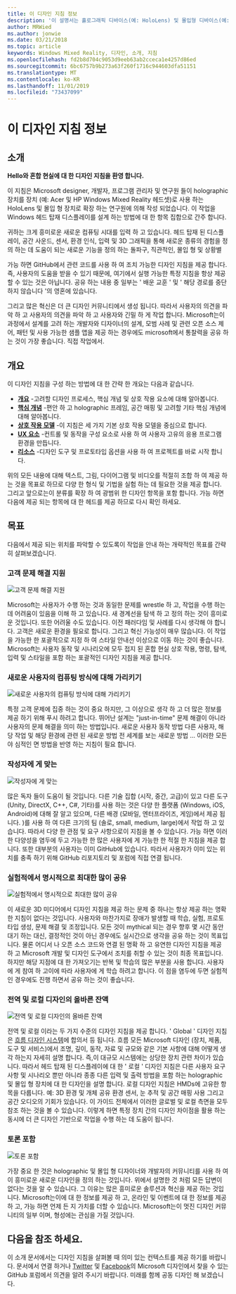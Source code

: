 ```yaml
---
title: 이 디자인 지침 정보
description: '이 설명서는 홀로그래픽 디바이스(예: HoloLens) 및 몰입형 디바이스(예: Acer 및 HP Windows Mixed Reality 헤드셋)로 작업하는 Microsoft 디자이너, 개발자, 프로그램 관리자 및 연구원이 작성한 것입니다.'
author: MRWied
ms.author: jonwie
ms.date: 03/21/2018
ms.topic: article
keywords: Windows Mixed Reality, 디자인, 소개, 지침
ms.openlocfilehash: fd2b8d704c9053d9eeb63ab2cceca1e4257d86ed
ms.sourcegitcommit: 6bc6757b9b273a63f260f1716c944603dfa51151
ms.translationtype: MT
ms.contentlocale: ko-KR
ms.lasthandoff: 11/01/2019
ms.locfileid: "73437099"
---
```

# <a name="about-this-design-guidance"></a>이 디자인 지침 정보

## <a name="introduction"></a>소개

**Hello와 혼합 현실에 대 한 디자인 지침을 환영 합니다.**

이 지침은 Microsoft designer, 개발자, 프로그램 관리자 및 연구원 들이 holographic 장치를 장치 (예: Acer 및 HP Windows Mixed Reality 헤드셋)로 사용 하는 HoloLens 및 몰입 형 장치로 확장 하는 연구원에 의해 작성 되었습니다. 이 작업을 Windows 헤드 탑재 디스플레이를 설계 하는 방법에 대 한 항목 집합으로 간주 합니다.

귀하는 크게 흥미로운 새로운 컴퓨팅 시대를 입력 하 고 있습니다. 헤드 탑재 된 디스플레이, 공간 사운드, 센서, 환경 인식, 입력 및 3D 그래픽을 통해 새로운 종류의 경험을 정의 하는 데 도움이 되는 새로운 기능을 정의 하는 돌파구, 직관적인, 몰입 형 및 상황별

가능 하면 GitHub에서 관련 코드를 사용 하 여 조치 가능한 디자인 지침을 제공 합니다. 즉, 사용자의 도움을 받을 수 있기 때문에, 여기에서 실행 가능한 특정 지침을 항상 제공할 수 있는 것은 아닙니다. 공유 하는 내용 중 일부는 ' 배운 교훈 ' 및 ' 해당 경로를 중단 하지 않습니다 '의 영혼에 있습니다.

그리고 많은 혁신은 더 큰 디자인 커뮤니티에서 생성 됩니다. 따라서 사용자의 의견을 파악 하 고 사용자의 의견을 파악 하 고 사용자와 긴밀 하 게 작업 합니다. Microsoft는이 과정에서 설계를 고려 하는 개발자와 디자이너의 설계, 모범 사례 및 관련 오픈 소스 제어, 패턴 및 사용 가능한 샘플 앱을 제공 하는 경우에도 microsoft에서 통찰력을 공유 하는 것이 가장 좋습니다. 직접 작업에서.

## <a name="overview"></a>개요

이 디자인 지침을 구성 하는 방법에 대 한 간략 한 개요는 다음과 같습니다. 
* **[개요](design.md)** -고려할 디자인 프로세스, 핵심 개념 및 상호 작용 요소에 대해 알아봅니다.
* **[핵심 개념](core-concepts-landingpage.md)** -편안 하 고 holographic 프레임, 공간 매핑 및 고려할 기타 핵심 개념에 대해 알아봅니다.
* **[상호 작용 모델](interaction-fundamentals.md)** -이 지침은 세 가지 기본 상호 작용 모델을 중심으로 합니다.
* **[UX 요소](app-patterns-landingpage.md)** -컨트롤 및 동작을 구성 요소로 사용 하 여 사용자 고유의 응용 프로그램 환경을 만듭니다.
* **[리소스](design.md#choose-a-prototyping-option)** -디자인 도구 및 프로토타입 옵션을 사용 하 여 프로젝트를 바로 시작 합니다.

위의 모든 내용에 대해 텍스트, 그림, 다이어그램 및 비디오를 적절히 조합 하 여 제공 하는 것을 목표로 하므로 다양 한 형식 및 기법을 실험 하는 데 필요한 것을 제공 합니다. 그리고 앞으로는이 분류를 확장 하 여 광범위 한 디자인 항목을 포함 합니다. 가능 하면 다음에 제공 되는 항목에 대 한 헤드를 제공 하므로 다시 확인 하세요.

## <a name="objectives"></a>목표

다음에서 제공 되는 위치를 파악할 수 있도록이 작업을 안내 하는 개략적인 목표를 간략히 살펴보겠습니다.

### <a name="help-solve-customer-challenges"></a>고객 문제 해결 지원

![고객 문제 해결 지원](images/500px-fix-a-broken-switch-with-hololens.jpg) <br>

Microsoft는 사용자가 수행 하는 것과 동일한 문제를 wrestle 하 고, 작업을 수행 하는 데 어려움이 있음을 이해 하 고 있습니다. 새 경계선을 탐색 하 고 정의 하는 것이 흥미로운 것입니다. 또한 어려울 수도 있습니다. 이전 패러다임 및 사례를 다시 생각해 야 합니다. 고객은 새로운 환경을 필요로 합니다. 그리고 혁신 가능성이 매우 많습니다. 이 작업을 가능한 한 포괄적으로 지정 하 여 스타일 안내선 이상으로 이동 하는 것이 좋습니다. Microsoft는 사용자 동작 및 시나리오에 모두 접지 된 혼합 현실 상호 작용, 명령, 탐색, 입력 및 스타일을 포함 하는 포괄적인 디자인 지침을 제공 합니다. 

### <a name="point-the-way-towards-a-new-more-human-way-of-computing"></a>새로운 사용자의 컴퓨팅 방식에 대해 가리키기

![새로운 사용자의 컴퓨팅 방식에 대해 가리키기](images/500px-man-and-women-with-holograph-on-table.png)<br>

특정 고객 문제에 집중 하는 것이 중요 하지만, 그 이상으로 생각 하 고 더 많은 정보를 제공 하기 위해 푸시 하려고 합니다. 뛰어난 설계는 "just-in-time" 문제 해결이 아니라 사용자의 문제 해결을 의미 하는 방법입니다. 새로운 사용자 동작 방법 다른 사용자, 해당 작업 및 해당 환경에 관련 된 새로운 방법 전 세계를 보는 새로운 방법 ... 이러한 모든 야 심적인 면 방법을 반영 하는 지침이 필요 합니다. 

### <a name="meet-creators-where-they-are"></a>작성자에 게 맞는

![작성자에 게 맞는](images/500px-creators.jpg) <br>

많은 독자 들이 도움이 될 것입니다. 다른 기술 집합 (시작, 중간, 고급)이 있고 다른 도구 (Unity, DirectX, C++, C#, 기타)를 사용 하는 것은 다양 한 플랫폼 (Windows, iOS, Android)에 대해 잘 알고 있으며, 다른 배경 (모바일, 엔터프라이즈, 게임)에서 제공 됩니다. )를 사용 하 여 다른 크기의 팀 (솔로, small, medium, large)에서 작업 하 고 있습니다. 따라서 다양 한 관점 및 요구 사항으로이 지침을 볼 수 있습니다. 가능 하면 이러한 다양성을 염두에 두고 가능한 한 많은 사용자에 게 가능한 한 적절 한 지침을 제공 합니다. 또한 대부분의 사용자는 이미 GitHub에 있습니다. 따라서 사용자가 이미 있는 위치를 충족 하기 위해 GitHub 리포지토리 및 포럼에 직접 연결 됩니다. 

### <a name="share-as-much-as-possible-from-experimental-to-explicit"></a>실험적에서 명시적으로 최대한 많이 공유

![실험적에서 명시적으로 최대한 많이 공유](images/500px-man-playinggame.jpg) <br>

이 새로운 3D 미디어에서 디자인 지침을 제공 하는 문제 중 하나는 항상 제공 하는 명확한 지침이 없다는 것입니다. 사용자와 마찬가지로 장애가 발생할 때 학습, 실험, 프로토타입 생성, 문제 해결 및 조정입니다. 모든 것이 mythical 되는 경우 향후 몇 시간 동안 대기 하는 대신, 결정적인 것이 아닌 경우에도 실시간으로 생각을 공유 하는 것이 목표입니다. 물론 어디서 나 오픈 소스 코드와 연결 된 명확 하 고 유연한 디자인 지침을 제공 하 고 Microsoft 개발 및 디자인 도구에서 조치를 취할 수 있는 것이 최종 목표입니다. 하지만 해당 지점에 대 한 가져오기는 반복 및 학습의 많은 부분을 사용 합니다. 사용자에 게 참여 하 고이에 따라 사용자에 게 학습 하려고 합니다. 이 점을 염두에 두면 실험적 인 경우에도 진행 하면서 공유 하는 것이 좋습니다. 

### <a name="the-right-balance-of-global-and-local-design"></a>전역 및 로컬 디자인의 올바른 잔액

![전역 및 로컬 디자인의 올바른 잔액](images/500px-fluentdesign.jpg) <br>

전역 및 로컬 이라는 두 가지 수준의 디자인 지침을 제공 합니다. ' Global ' 디자인 지침은 [흐름 디자인 시스템](https://fluent.microsoft.com)에 합의서 등 됩니다. 흐름 모든 Microsoft 디자인 (장치, 제품, 도구 및 서비스)에서 조명, 깊이, 동작, 자료 및 규모와 같은 기본 사항에 대해 어떻게 생각 하는지 자세히 설명 합니다. 즉,이 대규모 시스템에는 상당한 장치 관련 차이가 있습니다. 따라서 헤드 탑재 된 디스플레이에 대 한 ' 로컬 ' 디자인 지침은 다른 사용자 요구 사항 및 시나리오 뿐만 아니라 종종 다른 입력 및 출력 방법을 포함 하는 holographic 및 몰입 형 장치에 대 한 디자인을 설명 합니다. 로컬 디자인 지침은 HMDs에 고유한 항목을 다룹니다. 예: 3D 환경 및 개체 공유 환경 센서, 눈 추적 및 공간 매핑 사용 그리고 공간 오디오의 기회가 있습니다. 이 가이드 전체에서 이러한 글로벌 및 로컬 측면을 모두 참조 하는 것을 볼 수 있습니다. 이렇게 하면 특정 장치 간의 디자인 차이점을 활용 하는 동시에 더 큰 디자인 기반으로 작업을 수행 하는 데 도움이 됩니다.

### <a name="have-a-discussion"></a>토론 포함

![토론 포함](images/500px-share.jpg) <br>

가장 중요 한 것은 holographic 및 몰입 형 디자이너와 개발자의 커뮤니티를 사용 하 여이 흥미로운 새로운 디자인을 정의 하는 것입니다. 위에서 설명한 것 처럼 모든 답변이 없다는 것을 알 수 있습니다. 그 이유는 많은 흥미로운 솔루션과 혁신을 제공 하는 것입니다. Microsoft는이에 대 한 정보를 제공 하 고, 온라인 및 이벤트에 대 한 정보를 제공 하 고, 가능 하면 언제 든 지 가치를 더할 수 있습니다. Microsoft는이 멋진 디자인 커뮤니티의 일부 이며, 형성에는 관심을 가질 것입니다. 

## <a name="please-dive-in"></a>다음을 참조 하세요.

이 소개 문서에서는 디자인 지침을 살펴볼 때 의미 있는 컨텍스트를 제공 하기를 바랍니다. 문서에서 연결 하거나 [Twitter](https://twitter.com/MicrosoftDesign) 및 [Facebook](https://www.facebook.com/microsoftdesign/)의 Microsoft 디자인에서 찾을 수 있는 GitHub 포럼에서 의견을 알려 주시기 바랍니다. 미래를 함께 공동 디자인 해 보겠습니다.
